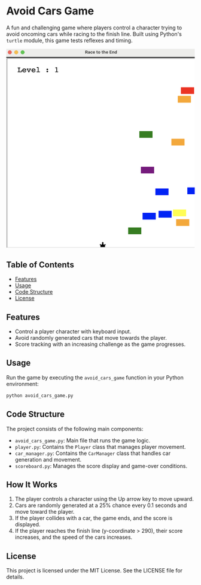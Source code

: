 # Avoid Cars Game

A fun and challenging game where players control a character trying to avoid oncoming cars while racing to the finish line. Built using Python's `turtle` module, this game tests reflexes and timing.

![avoid-cars](avoid_cars.png)

## Table of Contents

- [Features](#features)
- [Usage](#usage)
- [Code Structure](#code-structure)
- [License](#license)

## Features

- Control a player character with keyboard input.
- Avoid randomly generated cars that move towards the player.
- Score tracking with an increasing challenge as the game progresses.

## Usage

Run the game by executing the `avoid_cars_game` function in your Python environment:

```bash
python avoid_cars_game.py
```

## Code Structure

The project consists of the following main components:

- `avoid_cars_game.py`: Main file that runs the game logic.
- `player.py`: Contains the `Player` class that manages player movement.
- `car_manager.py`: Contains the `CarManager` class that handles car generation and movement.
- `scoreboard.py`: Manages the score display and game-over conditions.

## How It Works

1. The player controls a character using the Up arrow key to move upward.
2. Cars are randomly generated at a 25% chance every 0.1 seconds and move toward the player.
3. If the player collides with a car, the game ends, and the score is displayed.
4. If the player reaches the finish line (y-coordinate > 290), their score increases, and the speed of the cars increases.

## License

This project is licensed under the MIT License. See the LICENSE file for details.
